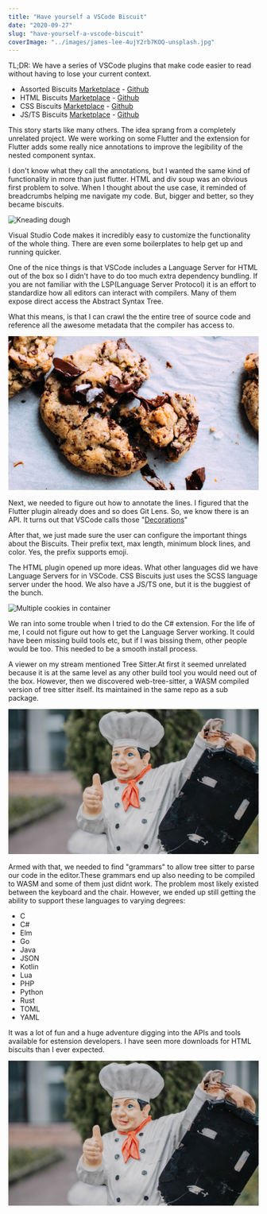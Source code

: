 ```yaml
---
title: "Have yourself a VSCode Biscuit"
date: "2020-09-27"
slug: "have-yourself-a-vscode-biscuit"
coverImage: "../images/james-lee-4ujY2rb7KOQ-unsplash.jpg"
---
```


TL;DR: We have a series of VSCode plugins that make code easier to read without having to lose your current context.

- Assorted Biscuits [Marketplace](https://marketplace.visualstudio.com/items?itemName=CodeBiscuits.assorted-biscuits) - [Github](https://github.com/code-biscuits/assorted-biscuits)
- HTML Biscuits [Marketplace](https://marketplace.visualstudio.com/items?itemName=CodeBiscuits.html-biscuits) - [Github](https://github.com/code-biscuits/html-biscuits)
- CSS Biscuits [Marketplace](https://marketplace.visualstudio.com/items?itemName=CodeBiscuits.css-biscuits) - [Github](https://github.com/code-biscuits/css-biscuits)
- JS/TS Biscuits [Marketplace](https://marketplace.visualstudio.com/items?itemName=CodeBiscuits.js-ts-biscuits) - [Github](https://github.com/code-biscuits/js-ts-biscuits)

This story starts like many others. The idea sprang from a completely unrelated project. We were working on some Flutter and the extension for Flutter adds some really nice annotations to improve the legibility of the nested component syntax.

I don't know what they call the annotations, but I wanted the same kind of functionality in more than just flutter. HTML and div soup was an obvious first problem to solve. When I thought about the use case, it reminded of breadcrumbs helping me navigate my code. But, bigger and better, so they became biscuits.

![Kneading dough](../images/theme-photos-Hx7xdwhj2AY-unsplash.jpg)

Visual Studio Code makes it incredibly easy to customize the functionality of the whole thing. There are even some boilerplates to help get up and running quicker.

One of the nice things is that VSCode includes a Language Server for HTML out of the box so I didn't have to do too much extra dependency bundling. If you are not familiar with the LSP(Language Server Protocol) it is an effort to standardize how all editors can interact with compilers. Many of them expose direct access the Abstract Syntax Tree.

What this means, is that I can crawl the the entire tree of source code and reference all the awesome metadata that the compiler has access to.

![Fresh and melty chocolate chip cookie](../images/food-photographer-jennifer-pallian-OfdDiqx8Cz8-unsplash.jpg)

Next, we needed to figure out how to annotate the lines. I figured that the Flutter plugin already does and so does Git Lens. So, we know there is an API. It turns out that VSCode calls those "[Decorations](https://vscode.rocks/decorations/)"

After that, we just made sure the user can configure the important things about the Biscuits. Their prefix text, max length, minimum block lines, and color. Yes, the prefix supports emoji.

The HTML plugin opened up more ideas. What other languages did we have Language Servers for in VSCode. CSS Biscuits just uses the SCSS language server under the hood. We also have a JS/TS one, but it is the buggiest of the bunch.

![Multiple cookies in container](../images/mae-mu-kID9sxbJ3BQ-unsplash.jpg)

We ran into some trouble when I tried to do the C# extension. For the life of me, I could not figure out how to get the Language Server working. It could have been missing build tools etc, but if I was bissing them, other people would be too. This needed to be a smooth install process.

A viewer on my stream mentioned Tree Sitter.At first it seemed unrelated because it is at the same level as any other build tool you would need out of the box. However, then we discovered web-tree-sitter, a WASM compiled version of tree sitter itself. Its maintained in the same repo as a sub package.

![Cookie with bite taken out](../images/carlos-derecichei-FsFeN06h_sQ-unsplash.jpg)

Armed with that, we needed to find "grammars" to allow tree sitter to parse our code in the editor.These grammars end up also needing to be compiled to WASM and some of them just didnt work. The problem most likely existed between the keyboard and the chair. However, we ended up still getting the ability to support these languages to varying degrees:

- C
- C#
- Elm
- Go
- Java
- JSON
- Kotlin
- Lua
- PHP
- Python
- Rust
- TOML
- YAML

It was a lot of fun and a huge adventure digging into the APIs and tools available for estension developers. I have seen more downloads for HTML biscuits than I ever expected.

![Slightly broken chef statue giving thumbs up](../images/carlos-derecichei-FsFeN06h_sQ-unsplash.jpg)
